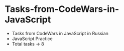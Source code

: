 # Tasks-from-CodeWars-in-JavaScript

- Tasks from CodeWars in JavaScript in Russian
- JavaScript Practice
- Total tasks -> 8

